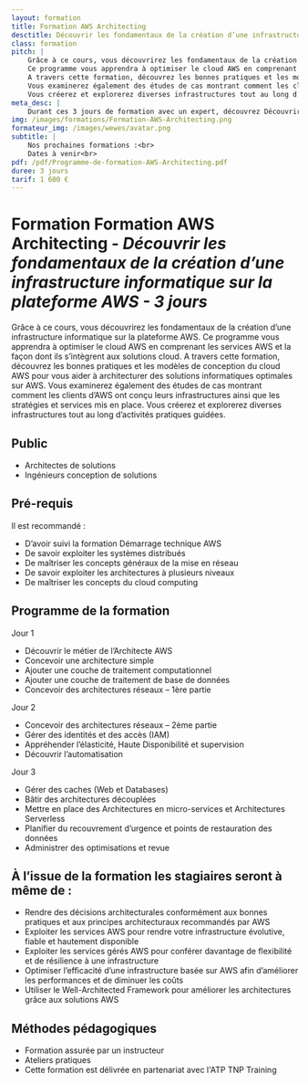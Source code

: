 ```yaml
---
layout: formation
title: Formation AWS Architecting
desctitle: Découvrir les fondamentaux de la création d’une infrastructure informatique sur la plateforme AWS
class: formation
pitch: |
    Grâce à ce cours, vous découvrirez les fondamentaux de la création d’une infrastructure informatique sur la plateforme AWS.
    Ce programme vous apprendra à optimiser le cloud AWS en comprenant les services AWS et la façon dont ils s’intègrent aux solutions cloud.
    A travers cette formation, découvrez les bonnes pratiques et les modèles de conception du cloud AWS pour vous aider à architecturer des solutions informatiques optimales sur AWS. 
    Vous examinerez également des études de cas montrant comment les clients d’AWS ont conçu leurs infrastructures ainsi que les stratégies et services mis en place. 
    Vous créerez et explorerez diverses infrastructures tout au long d’activités pratiques guidées.
meta_desc: |
    Durant ces 3 jours de formation avec un expert, découvrez Découvrir les fondamentaux de la création d’une infrastructure informatique sur la plateforme AWS
img: /images/formations/Formation-AWS-Architecting.png
formateur_img: /images/wewes/avatar.png
subtitle: |
    Nos prochaines formations :<br>
    Dates à venir<br>
pdf: /pdf/Programme-de-formation-AWS-Architecting.pdf
duree: 3 jours
tarif: 1 600 €
---
```


# Formation Formation AWS Architecting - *Découvrir les fondamentaux de la création d’une infrastructure informatique sur la plateforme AWS - 3 jours*

Grâce à ce cours, vous découvrirez les fondamentaux de la création d’une infrastructure informatique sur la plateforme AWS.
Ce programme vous apprendra à optimiser le cloud AWS en comprenant les services AWS et la façon dont ils s’intègrent aux solutions cloud.
A travers cette formation, découvrez les bonnes pratiques et les modèles de conception du cloud AWS pour vous aider à architecturer des solutions informatiques optimales sur AWS. 
Vous examinerez également des études de cas montrant comment les clients d’AWS ont conçu leurs infrastructures ainsi que les stratégies et services mis en place. 
Vous créerez et explorerez diverses infrastructures tout au long d’activités pratiques guidées.

## Public

* Architectes de solutions
* Ingénieurs conception de solutions

## Pré-requis

Il est recommandé :

* D’avoir suivi la formation Démarrage technique AWS
* De savoir exploiter les systèmes distribués
* De maîtriser les concepts généraux de la mise en réseau
* De savoir exploiter les architectures à plusieurs niveaux
* De maîtriser les concepts du cloud computing

## Programme de la formation

Jour 1
* Découvrir le métier de l’Architecte AWS
* Concevoir une architecture simple
* Ajouter une couche de traitement computationnel
* Ajouter une couche de traitement de base de données
* Concevoir des architectures réseaux – 1ère partie

Jour 2
* Concevoir des architectures réseaux – 2ème partie
* Gérer des identités et des accès (IAM)
* Appréhender l’élasticité, Haute Disponibilité et supervision
* Découvrir l’automatisation

Jour 3
* Gérer des caches (Web et Databases)
* Bâtir des architectures découplées
* Mettre en place des Architectures en micro-services et Architectures Serverless
* Planifier du recouvrement d’urgence et points de restauration des données
* Administrer des optimisations et revue

## À l’issue de la formation les stagiaires seront à même de :

* Rendre des décisions architecturales conformément aux bonnes pratiques et aux principes architecturaux recommandés par AWS
* Exploiter les services AWS pour rendre votre infrastructure évolutive, fiable et hautement disponible
* Exploiter les services gérés AWS pour conférer davantage de flexibilité et de résilience à une infrastructure
* Optimiser l’efficacité d’une infrastructure basée sur AWS afin d’améliorer les performances et de diminuer les coûts
* Utiliser le Well-Architected Framework pour améliorer les architectures grâce aux solutions AWS

## Méthodes pédagogiques

* Formation assurée par un instructeur
* Ateliers pratiques
* Cette formation est délivrée en partenariat avec l'ATP TNP Training
